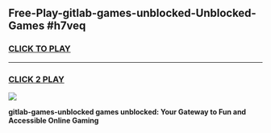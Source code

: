 
## Free-Play-gitlab-games-unblocked-Unblocked-Games #h7veq
<h3>
<a href="https://news.freeplayer.one?title=gitlab-games-unblocked&ref=8M">CLICK TO PLAY</a></h3>
<hr>

<h3>
<a href="https://news.freeplayer.one?title=gitlab-games-unblocked&ref=8M">CLICK 2 PLAY</a>
  
</h3>

<a href="https://news.freeplayer.one?title=gitlab-games-unblocked&ref=8M"><img src="https://clearcache.store/games.png"></a>


**gitlab-games-unblocked games unblocked: Your Gateway to Fun and Accessible Online Gaming**
